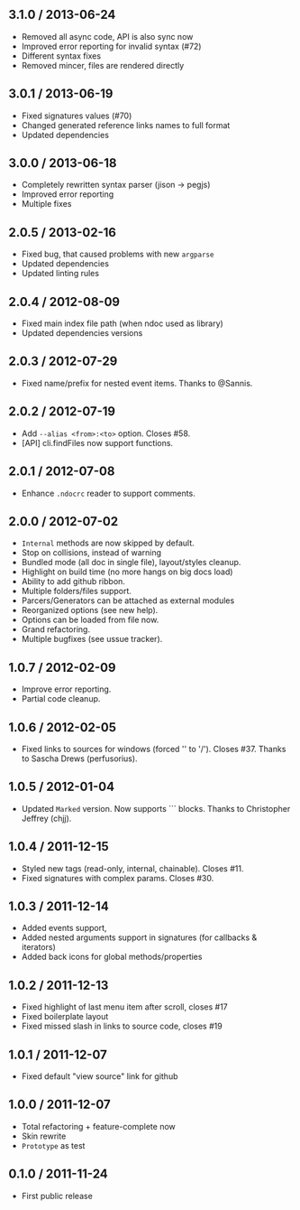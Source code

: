 3.1.0 / 2013-06-24
------------------

* Removed all async code, API is also sync now
* Improved error reporting for invalid syntax (#72)
* Different syntax fixes
* Removed mincer, files are rendered directly


3.0.1 / 2013-06-19
------------------

* Fixed signatures values (#70)
* Changed generated reference links names to full format
* Updated dependencies


3.0.0 / 2013-06-18
------------------

* Completely rewritten syntax parser (jison -> pegjs)
* Improved error reporting
* Multiple fixes


2.0.5 / 2013-02-16
------------------

* Fixed bug, that caused problems with new `argparse`
* Updated dependencies
* Updated linting rules


2.0.4 / 2012-08-09
------------------

* Fixed main index file path (when ndoc used as library)
* Updated dependencies versions


2.0.3 / 2012-07-29
------------------

* Fixed name/prefix for nested event items. Thanks to @Sannis.


2.0.2 / 2012-07-19
------------------

* Add `--alias <from>:<to>` option. Closes #58.
* [API] cli.findFiles now support functions.


2.0.1 / 2012-07-08
------------------

* Enhance `.ndocrc` reader to support comments.


2.0.0 / 2012-07-02
------------------

* `Internal` methods are now skipped by default.
* Stop on collisions, instead of warning
* Bundled mode (all doc in single file), layout/styles cleanup.
* Highlight on build time (no more hangs on big docs load)
* Ability to add github ribbon.
* Multiple folders/files support.
* Parcers/Generators can be attached as external modules
* Reorganized options (see new help).
* Options can be loaded from file now.
* Grand refactoring.
* Multiple bugfixes (see ussue tracker).


1.0.7 / 2012-02-09
------------------

* Improve error reporting.
* Partial code cleanup.


1.0.6 / 2012-02-05
------------------

* Fixed links to sources for windows (forced '\' to '/'). Closes #37.
  Thanks to Sascha Drews (perfusorius).


1.0.5 / 2012-01-04
------------------

* Updated `Marked` version. Now supports ``` blocks.
  Thanks to Christopher Jeffrey (chjj).


1.0.4 / 2011-12-15
------------------

* Styled new tags (read-only, internal, chainable). Closes #11.
* Fixed signatures with complex params. Closes #30.


1.0.3 / 2011-12-14
------------------

* Added events support,
* Added nested arguments support in signatures (for callbacks & iterators)
* Added back icons for global methods/properties


1.0.2 / 2011-12-13
------------------

* Fixed highlight of last menu item after scroll, closes #17
* Fixed boilerplate layout
* Fixed missed slash in links to source code, closes #19


1.0.1 / 2011-12-07
------------------

* Fixed default "view source" link for github


1.0.0 / 2011-12-07
------------------

* Total refactoring + feature-complete now
* Skin rewrite
* `Prototype` as test


0.1.0 / 2011-11-24
------------------

* First public release

